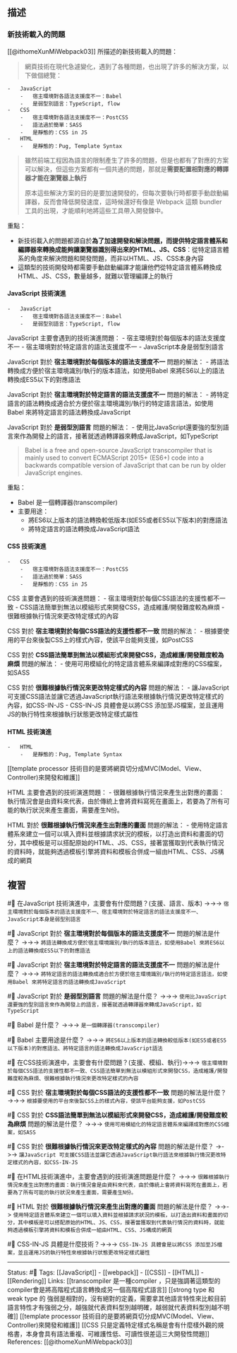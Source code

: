 ## 描述

### 新技術載入的問題
[[@ithomeXunMiWebpack03]] 所描述的新技術載入的問題：
> 網頁技術在現代急遽變化，遇到了各種問題，也出現了許多的解決方案，以下做個總覽：

```
-   JavaScript
    -   宿主環境對各語法支援度不一：Babel
    -   是弱型別語言：TypeScript, flow
-   CSS
    -   宿主環境對各語法支援度不一：PostCSS
    -   語法過於簡單：SASS
    -   是靜態的：CSS in JS
-   HTML
    -   是靜態的：Pug, Template Syntax
```


> 雖然前端工程因為語言的限制產生了許多的問題，但是也都有了對應的方案可以解決，但這些方案都有一個共通的問題，那就是**需要配置相對應的轉譯器才能在瀏覽器上執行**
> 
> 原本這些解決方案的目的是要加速開發的，但每次要執行時都要手動啟動編譯器，反而會降低開發速度，這時候還好有像是 Webpack 這類 bundler 工具的出現，才能順利地將這些工具帶入開發鍊中。

重點：
- 新技術載入的問題都源自於**為了加速開發和解決問題，而提供特定語言體系和編譯器來轉換成能夠讓瀏覽器識別得出來的HTML、JS、CSS**：從特定語言體系的角度來解決問題和開發問題，而非以HTML、JS、CSS本身內容
- 這類型的技術開發時都需要手動啟動編譯才能讓他們從特定語言體系轉換成HTML、JS、CSS，數量越多，就難以管理編譯上的執行


#### JavaScript 技術演進
```
-   JavaScript
    -   宿主環境對各語法支援度不一：Babel
    -   是弱型別語言：TypeScript, flow
```

JavaScript 主要會遇到的技術演進問題：
	- 宿主環境對於每個版本的語法支援度不一
	- 宿主環境對於特定語言的語法支援度不一
	- JavaScript本身是弱型別語言

JavaScript 對於 **宿主環境對於每個版本的語法支援度不一** 問題的解法：
	- 將語法轉換成方便於宿主環境識別/執行的版本語法，如使用Babel 來將ES6以上的語法轉換成ES5以下的對應語法

JavaScript 對於 **宿主環境對於特定語言的語法支援度不一** 問題的解法：
	- 將特定語言的語法轉換成適合於方便於宿主環境識別/執行的特定語言語法，如使用Babel 來將特定語言的語法轉換成JavaScript

JavaScript 對於 **是弱型別語言** 問題的解法：
	- 使用比JavaScript還要強的型別語言來作為開發上的語言，接著就透過轉譯器來轉成JavaScript，如TypeScript

> Babel is a free and open-source JavaScript transcompiler that is mainly used to convert ECMAScript 2015+ (ES6+) code into a backwards compatible version of JavaScript that can be run by older JavaScript engines.

重點：
- Babel 是一個轉譯器(transcompiler)
- 主要用途：
	- 將ES6以上版本的語法轉換較低版本(如ES5或者ES5以下版本)的對應語法
	- 將特定語言的語法轉換成JavaScript語法


#### CSS 技術演進
```
-   CSS
    -   宿主環境對各語法支援度不一：PostCSS
    -   語法過於簡單：SASS
    -   是靜態的：CSS in JS
```

CSS 主要會遇到的技術演進問題：
	- 宿主環境對於每個CSS語法的支援性都不一致
	- CSS語法簡單到無法以模組形式來開發CSS，造成維護/開發難度較為麻煩
	- 很難根據執行情況來更改特定樣式的內容

CSS 對於 **宿主環境對於每個CSS語法的支援性都不一致** 問題的解法：
	- 根據要使用的平台來後製CSS上的樣式內容，使該平台能夠支援，如PostCSS

CSS 對於 **CSS語法簡單到無法以模組形式來開發CSS，造成維護/開發難度較為麻煩** 問題的解法：
	- 使用可用模組化的特定語言體系來編譯成對應的CSS檔案，如SASS

CSS 對於 **很難根據執行情況來更改特定樣式的內容** 問題的解法：
	- 讓JavaScript 可支援CSS語法並讓它透過JavaScript執行語法來根據執行情況更改特定樣式的內容，如CSS-IN-JS
	- CSS-IN-JS 具體會是以將CSS 添加至JS檔案，並且運用JS的執行特性來根據執行狀態更改特定樣式屬性


#### HTML 技術演進
```
-   HTML
    -   是靜態的：Pug, Template Syntax
```

[[template processor 技術目的是要將網頁切分成MVC(Model、View、Controller)來開發和維護]]

HTML 主要會遇到的技術演進問題：
	- 很難根據執行情況來產生出對應的畫面：執行情況會是由資料來代表，由於傳統上會將資料寫死在畫面上，若要為了所有可能的執行狀況來產生畫面，需要產生N份。

HTML 對於 **很難根據執行情況來產生出對應的畫面** 問題的解法：
	- 使用特定語言體系來建立一個可以填入資料並根據請求狀況的模板，以打造出資料和畫面的切分，其中模板是可以搭配原始的HTML、JS、CSS，接著當獲取到代表執行情況的資料時，就能夠透過模板引擎將資料和模板合併成一組由HTML、CSS、JS構成的網頁




## 複習

#🧠 在JavaScript 技術演進中，主要會有什麼問題？(支援、語言、版本) ->->-> `宿主環境對於每個版本的語法支援度不一、宿主環境對於特定語言的語法支援度不一、JavaScript本身是弱型別語言`
<!--SR:!2022-09-10,10,230-->

#🧠 JavaScript 對於 **宿主環境對於每個版本的語法支援度不一** 問題的解法是什麼？ ->->-> `將語法轉換成方便於宿主環境識別/執行的版本語法，如使用Babel 來將ES6以上的語法轉換成ES5以下的對應語法`
<!--SR:!2022-09-12,24,250-->

#🧠 JavaScript 對於 **宿主環境對於特定語言的語法支援度不一** 問題的解法是什麼？ ->->-> `將特定語言的語法轉換成適合於方便於宿主環境識別/執行的特定語言語法，如使用Babel 來將特定語言的語法轉換成JavaScript`
<!--SR:!2022-09-16,27,250-->


#🧠 JavaScript 對於 **是弱型別語言** 問題的解法是什麼？ ->->-> `使用比JavaScript還要強的型別語言來作為開發上的語言，接著就透過轉譯器來轉成JavaScript，如TypeScript`
<!--SR:!2022-09-15,26,250-->


#🧠 Babel 是什麼？ ->->-> `是一個轉譯器(transcompiler)`
<!--SR:!2022-10-25,49,250-->
#🧠 Babel 主要用途是什麼？ ->->-> `將ES6以上版本的語法轉換較低版本(如ES5或者ES5以下版本)的對應語法、將特定語言的語法轉換成JavaScript語法`
<!--SR:!2022-11-08,59,250-->

#🧠 在CSS技術演進中，主要會有什麼問題？(支援、模組、執行)->->-> `宿主環境對於每個CSS語法的支援性都不一致、CSS語法簡單到無法以模組形式來開發CSS，造成維護/開發難度較為麻煩、很難根據執行情況來更改特定樣式的內容`
<!--SR:!2022-09-17,28,250-->

#🧠 CSS 對於 **宿主環境對於每個CSS語法的支援性都不一致** 問題的解法是什麼？ ->->-> `根據要使用的平台來後製CSS上的樣式內容，使該平台能夠支援，如PostCSS`
<!--SR:!2022-09-16,27,250-->

#🧠 CSS 對於 **CSS語法簡單到無法以模組形式來開發CSS，造成維護/開發難度較為麻煩** 問題的解法是什麼？ ->->-> `使用可用模組化的特定語言體系來編譯成對應的CSS檔案，如SASS`
<!--SR:!2022-10-15,44,250-->


#🧠 CSS 對於 **很難根據執行情況來更改特定樣式的內容** 問題的解法是什麼？ ->->-> `讓JavaScript 可支援CSS語法並讓它透過JavaScript執行語法來根據執行情況更改特定樣式的內容，如CSS-IN-JS`
<!--SR:!2022-09-13,25,250-->

#🧠 在HTML技術演進中，主要會遇到的技術演進問題是什麼？ ->->-> `很難根據執行情況來產生出對應的畫面：執行情況會是由資料來代表，由於傳統上會將資料寫死在畫面上，若要為了所有可能的執行狀況來產生畫面，需要產生N份。`
<!--SR:!2022-09-14,26,250-->

#🧠 HTML 對於 **很難根據執行情況來產生出對應的畫面** 問題的解法是什麼？ ->->-> `使用特定語言體系來建立一個可以填入資料並根據請求狀況的模板，以打造出資料和畫面的切分，其中模板是可以搭配原始的HTML、JS、CSS，接著當獲取到代表執行情況的資料時，就能夠透過模板引擎將資料和模板合併成一組由HTML、CSS、JS構成的網頁`
<!--SR:!2022-09-17,28,250-->


#🧠 CSS-IN-JS 具體是什麼技術？->->-> `CSS-IN-JS 具體會是以將CSS 添加至JS檔案，並且運用JS的執行特性來根據執行狀態更改特定樣式屬性`
<!--SR:!2022-09-12,6,249-->

---
Status: #🌱 
Tags:
[[JavaScript]] - [[webpack]] - [[CSS]] - [[HTML]] - [[Rendering]]
Links:
[[transcompiler 是一種compiler ，只是強調著這類型的compiler會是將高階程式語言轉換成另一個高階程式語言]]
[[strong type 和 weak type 的 強弱是相對的，沒有絕對的定義，需要拿其他語言特性來比較目前語言特性才有強弱之分，越強就代表資料型別越明確，越弱就代表資料型別越不明確]]
[[template processor 技術目的是要將網頁切分成MVC(Model、View、Controller)來開發和維護]]
[[CSS 只是定義特定樣式名稱是會有什麼樣外觀的規格書，本身會具有語法重複、可維護性低、可讀性很差這三大開發性問題]]
References:
[[@ithomeXunMiWebpack03]]